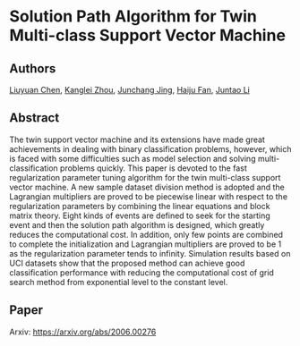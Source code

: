 # Solution Path Algorithm for Twin Multi-class Support Vector Machine

## Authors

[Liuyuan Chen](https://www.htu.edu.cn/xuebao/bjdw/list.htm), [Kanglei Zhou](https://zhoukanglei.github.io/), [Junchang Jing](http://cdmd.cnki.com.cn/Article/CDMD-10476-1018232200.htm), [Haiju Fan](https://www.htu.edu.cn/cs/2018/0524/c10537a120586/page.htm), [Juntao Li](https://www.htu.edu.cn/math/2011/0429/c1192a22533/page.htm)

## Abstract

The twin support vector machine and its extensions have made great achievements in dealing with binary classification problems, however, which is faced with some difficulties such as model selection and solving multi-classification problems quickly. This paper is devoted to the fast regularization parameter tuning algorithm for the twin multi-class support vector machine. A new sample dataset division method is adopted and the Lagrangian multipliers are proved to be piecewise linear with respect to the regularization parameters by combining the linear equations and block matrix theory. Eight kinds of events are defined to seek for the starting event and then the solution path algorithm is designed, which greatly reduces the computational cost. In addition, only few points are combined to complete the initialization and Lagrangian multipliers are proved to be 1 as the regularization parameter tends to infinity. Simulation results based on UCI datasets show that the proposed method can achieve good classification performance with reducing the computational cost of grid search method from exponential level to the constant level.

## Paper

Arxiv: https://arxiv.org/abs/2006.00276